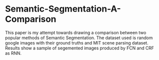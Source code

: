 # Semantic-Segmentation-A-Comparison
This paper is my attempt towards drawing a comparison between two popular methods of Semantic Segmentation. The dataset used is random google images with their ground truths and MIT scene parsing dataset. Results show a sample of segemented images produced by FCN and CRF as RNN. 

